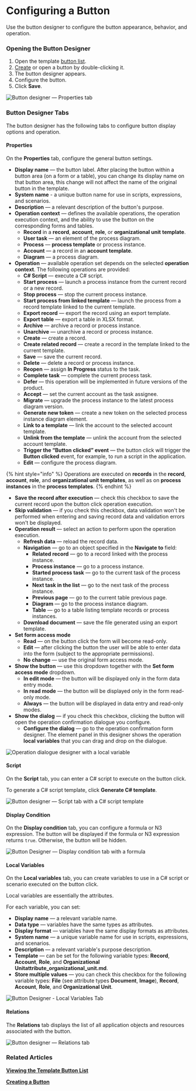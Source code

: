 # Configuring a Button

Use the button designer to configure the button appearance, behavior, and operation.

### Opening the Button Designer <a href="#opening-the-button-designer" id="opening-the-button-designer"></a>

1. Open the template [button list](button-list-operations.md#viewing-the-template-button-list).
2. [Create](creating-a-button.md) or open a button by double-clicking it.
3. The button designer appears.
4. Configure the button.
5. Click **Save**.

![Button designer — Properties tab](../.gitbook/assets/button\_designer)

### Button Designer Tabs <a href="#configuring-a-button" id="configuring-a-button"></a>

The button designer has the following tabs to configure button display options and operation.

#### Properties <a href="#properties" id="properties"></a>

On the **Properties** tab, configure the general button settings.

* **Display name** — the button label. After placing the button within a button area (on a form or a table), you can change its display name on that button area, this change will not affect the name of the original button in the template.
* **System name** - a unique button name for use in scripts, expressions, and scenarios.
* **Description** — a relevant description of the button's purpose.
* **Operation context** — defines the available operations, the operation execution context, and the ability to use the button on the corresponding forms and tables.
  * **Record** in a **record**, **account**, **role**, or **organizational unit** **template**.
  * **User task** — an element of the process diagram.
  * **Process** — **process template** or process instance.
  * **Account** — a record in an **account template**.
  * **Diagram** — a process diagram.
* **Operation** — available operation set depends on the selected **operation context**. The following operations are provided:
  * **C# Script** — execute a C# script.
  * **Start process** — launch a process instance from the current record or a new record.
  * **Stop process** — stop the current process instance.
  * **Start process from linked template** — launch the process from a record template linked to the current template.
  * **Export record** — export the record using an export template.
  * **Export table** — export a table in XLSX format.
  * **Archive** — archive a record or process instance.
  * **Unarchive** — unarchive a record or process instance.
  * **Create** — create a record.
  * **Create related record** — create a record in the template linked to the current template.
  * **Save** — save the current record.
  * **Delete** — delete a record or process instance.
  * **Reopen** — assign **In Progress** status to the task.
  * **Complete task** — complete the current process task.
  * **Defer** — this operation will be implemented in future versions of the product.
  * **Accept** — set the current account as the task assignee.
  * **Migrate** — upgrade the process instance to the latest process diagram version.
  * **Generate new token** — create a new token on the selected process instance diagram element.
  * **Link to a template** — link the account to the selected account template.
  * **Unlink from the template** — unlink the account from the selected account template.
  * **Trigger the “Button clicked” event** — the button click will trigger the **Button clicked** event, for example, to run a script in the application.
  * **Edit** — configure the process diagram.

{% hint style="info" %}
Operations are executed on **records** in the **record**, **account**, **role**, and **organizational unit** **templates**, as well as on **process instances** in the **process templates**.
{% endhint %}

* **Save the record after execution** — check this checkbox to save the current record upon the button click operation execution.
* **Skip validation** — if you check this checkbox, data validation won't be performed when entering and saving record data and validation errors won't be displayed.
* **Operation result** — select an action to perform upon the operation execution.
  * **Refresh data** — reload the record data.
  * **Navigation** — go to an object specified in the **Navigate to** field:
    * **Related record** — go to a record linked with the process instance.
    * **Process instance** — go to a process instance.
    * **Started process task** — go to the current task of the process instance.
    * **Next task in the list** — go to the next task of the process instance.
    * **Previous page** — go to the current table previous page.
    * **Diagram** — go to the process instance diagram.
    * **Table** — go to a table listing template records or process instances.
  * **Download document** — save the file generated using an export template.
* **Set form access mode**
  * **Read** — on the button click the form will become read-only.
  * **Edit** — after clicking the button the user will be able to enter data into the form (subject to the appropriate permissions).
  * **No change** — use the original form access mode.
* **Show the button** — use this dropdown together with the **Set form access mode** dropdown.
  * **In edit mode** — the button will be displayed only in the form data entry mode.
  * **In read mode** — the button will be displayed only in the form read-only mode.
  * **Always** — the button will be displayed in data entry and read-only modes.
* **Show the dialog** — if you check this checkbox, clicking the button will open the operation confirmation dialogue you configure.
  * **Configure the dialog** — go to the operation confirmation form designer. The element panel in this designer shows the operation **local variables** that you can drag and drop on the dialogue.

![Operation dialogue designer with a local variable](../.gitbook/assets/button\_designer\_dialogue\_designer)

#### Script <a href="#script" id="script"></a>

On the **Script** tab, you can enter a C# script to execute on the button click.

To generate a C# script template, click **Generate C# template**.

![Button designer — Script tab with a C# script template](<../.gitbook/assets/button\_designer\_script (1)>)

#### Display Condition <a href="#display-condition" id="display-condition"></a>

On the **Display condition** tab, you can configure a formula or N3 expression. The button will be displayed if the formula or N3 expression returns `true`. Otherwise, the button will be hidden.

![Button Designer — Display condition tab with a formula](<../.gitbook/assets/button\_designer\_display\_condition (1)>)

#### Local Variables <a href="#local-variables" id="local-variables"></a>

On the **Local variables** tab, you can create variables to use in a C# script or scenario executed on the button click.

Local variables are essentially the attributes.

For each variable, you can set:

* **Display name** — a relevant variable name.
* **Data type** — variables have the same types as attributes.
* **Display format** — variables have the same display formats as attributes.
* **System name** — a unique variable name for use in scripts, expressions, and scenarios.
* **Description** — a relevant variable's purpose description.
* **Template** — can be set for the following variable types: **Record**, **Account**, **Role**, and **Organizational Unitattribute\_organizational\_unit.md**.
* **Store multiple values** — you can check this checkbox for the following variable types: **File** (see attribute types **Document**, **Image**), **Record**, **Account**, **Role**, and **Organizational Unit**.

![Button Designer - Local Variables Tab](../.gitbook/assets/button\_designer\_local\_variables)

#### Relations <a href="#relations" id="relations"></a>

The **Relations** tab displays the list of all application objects and resources associated with the button.

![Button designer — Relations tab](../.gitbook/assets/button\_designer\_relations)

### Related Articles <a href="#related-articles" id="related-articles"></a>

[**Viewing the Template Button List**](button-list-operations.md#viewing-the-template-button-list)

[**Creating a Button**](creating-a-button.md)

